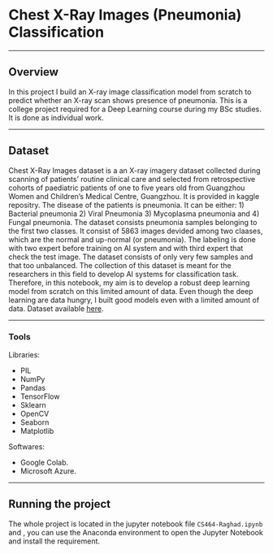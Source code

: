 # Chest X-Ray Images (Pneumonia) Classification

---

## Overview

In this project I build an X-ray image classification model from scratch to predict whether an X-ray scan shows presence of pneumonia.
This is a college project required for a Deep Learning course during my BSc studies.<br>
It is done as individual work.

--- 

## Dataset

Chest X-Ray Images dataset is a an X-ray imagery dataset collected during scanning of patients’ routine clinical care and selected from retrospective cohorts of paediatric patients of one to five years old from Guangzhou Women and Children’s Medical Centre, Guangzhou. 
It is provided in kaggle repositry. The disease of the patients is pneumonia. It can be either: 1) Bacterial pneumonia 2) Viral Pneumonia 3) Mycoplasma pneumonia and 4) Fungal pneumonia. 
The dataset consists pneumonia samples belonging to the first two classes. It consist of 5863 images devided among two claases, which are the normal and up-normal (or pneumonia). 
The labeling is done with two expert before training on AI system and with third expert that check the test image. The dataset consists of only very few samples and that too unbalanced.
The collection of this dataset is meant for the researchers in this field to develop AI systems for classification task. Therefore, in this notebook, my aim is to develop a robust deep learning model from scratch on this limited amount of data. Even though the deep learning are data hungry, I built good models even with a limited amount of data.
Dataset available [here](https://www.kaggle.com/datasets/paultimothymooney/chest-xray-pneumonia/code?datasetId=17810&sortBy=voteCount&language=Python&tagIds=16631).

---

### Tools

Libraries: 
- PIL
- NumPy
- Pandas
- TensorFlow
- Sklearn
- OpenCV
- Seaborn
- Matplotlib

Softwares: 

- Google Colab.
- Microsoft Azure. 

---

## Running the project
The whole project is located in the jupyter notebook file ``` CS464-Raghad.ipynb ``` and , you can use the Anaconda environment to open the Jupyter Notebook and install the requirement.



